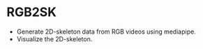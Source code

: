 # RGB2SK

- Generate 2D-skeleton data from RGB videos using mediapipe.
- Visualize the 2D-skeleton.
 
 
